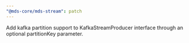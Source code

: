 ```yaml
---
"@mds-core/mds-stream": patch
---
```


Add kafka partition support to KafkaStreamProducer interface through an optional partitionKey parameter.
